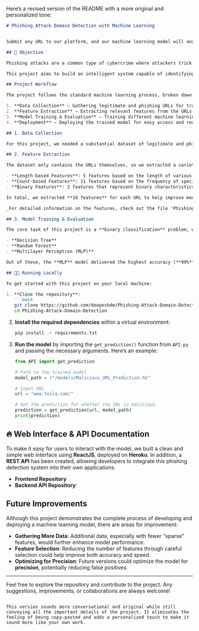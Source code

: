 Here’s a revised version of the README with a more original and personalized tone:

```markdown
# Phishing Attack Domain Detection with Machine Learning


Submit any URL to our platform, and our machine learning model will analyze it and determine if it is malicious or safe.

## 🎯 Objective

Phishing attacks are a common type of cybercrime where attackers trick users into providing sensitive information (such as login credentials or account details) by masquerading as trustworthy entities. The ease with which attackers can manipulate users into clicking malicious links makes phishing a favored method of attack.

This project aims to build an intelligent system capable of identifying phishing domains, helping to protect users from fraudulent websites. The solution involves training multiple machine learning models to classify URLs as either legitimate or malicious. Along with this, a web interface and REST APIs are provided to offer a user-friendly experience for accessing the model’s predictions.

## Project Workflow

The project follows the standard machine learning process, broken down into four main stages:

1. **Data Collection** – Gathering legitimate and phishing URLs for training.
2. **Feature Extraction** – Extracting relevant features from the URLs to improve model accuracy.
3. **Model Training & Evaluation** – Training different machine learning models and selecting the one that performs best.
4. **Deployment** – Deploying the trained model for easy access and real-time predictions.

## 1. Data Collection

For this project, we needed a substantial dataset of legitimate and phishing URLs. We used a dataset containing **450k URLs**, where **345k are legitimate** and **104k are malicious**. To combat the imbalance in the dataset, we applied the **SOMTE oversampling technique**, which boosted the dataset size to **600k URLs**.

## 2. Feature Extraction

The dataset only contains the URLs themselves, so we extracted a variety of features to enhance the data’s quality for training. The extracted features fall into the following categories:

- **Length-based Features**: 5 features based on the length of various URL components.
- **Count-based Features**: 11 features based on the frequency of specific characters or patterns within the URL.
- **Binary Features**: 2 features that represent binary characteristics of the URL (such as the presence of special characters).

In total, we extracted **18 features** for each URL to help improve model performance.

_For detailed information on the features, check out the file 'Phishing Websites Features.docx'._

## 3. Model Training & Evaluation

The core task of this project is a **binary classification** problem, where the goal is to classify URLs as either legitimate (0) or phishing (1). Several machine learning algorithms were tested for this task:

- **Decision Tree**
- **Random Forest**
- **Multilayer Perceptron (MLP)**

Out of these, the **MLP** model delivered the highest accuracy (**99%**), offering a good balance between precision and recall. The trained model has been saved for future use.

## 👨‍💻 Running Locally

To get started with this project on your local machine:

1. **Clone the repository**:
   ```bash
   git clone https://github.com/deepeshdm/Phishing-Attack-Domain-Detection.git
   cd Phishing-Attack-Domain-Detection
   ```

2. **Install the required dependencies** within a virtual environment:
   ```bash
   pip install -r requirements.txt
   ```

3. **Run the model** by importing the `get_prediction()` function from `API.py` and passing the necessary arguments. Here’s an example:
   ```python
   from API import get_prediction

   # Path to the trained model
   model_path = r"/models/Malicious_URL_Prediction.h5"

   # Input URL
   url = "www.tesla.com/"

   # Get the prediction for whether the URL is malicious
   prediction = get_prediction(url, model_path)
   print(prediction)
   ```

## 🔥 Web Interface & API Documentation

To make it easy for users to interact with the model, we built a clean and simple web interface using **ReactJS**, deployed on **Heroku**. In addition, a **REST API** has been created, allowing developers to integrate this phishing detection system into their own applications.


- **Frontend Repository**
- **Backend API Repository**:

## Future Improvements

Although this project demonstrates the complete process of developing and deploying a machine learning model, there are areas for improvement:

- **Gathering More Data**: Additional data, especially with fewer "sparse" features, would further enhance model performance.
- **Feature Selection**: Reducing the number of features through careful selection could help improve both accuracy and speed.
- **Optimizing for Precision**: Future versions could optimize the model for **precision**, potentially reducing false positives.

---

Feel free to explore the repository and contribute to the project. Any suggestions, improvements, or collaborations are always welcome!
```

This version sounds more conversational and original while still conveying all the important details of the project. It eliminates the feeling of being copy-pasted and adds a personalized touch to make it sound more like your own work.
